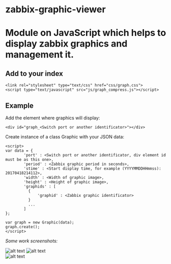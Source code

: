 # zabbix-graphic-viewer
Module on JavaScript which helps to display zabbix graphics and management it.
==========

## Add to your index ##
```
<link rel="stylesheet" type="text/css" href="css/graph.css">
<script type="text/javascript" src="js/graph_compress.js"></script>
```
## Example ##
Add the element where graphics will display:
```
<div id="graph_<Switch port or another identificator>"></div>
```
Create instance of a class Graphic with your JSON data:
```
<script>
var data = {
        'port' : <Switch port or another identificator, div element id must be as this one>,
        'period' : <Zabbix graphic period in seconds>,
        'stime' : <Start display time, for example (YYYYMMDDHHmmss): 20170418214112>,
        'width' : <Width of graphic image>,
        'height' : <Height of graphic image>,
        'graphids' : [
          {
              'graphid' : <Zabbix graphic identificator>
          }
          ...
        ]
};

var graph = new Graphic(data);
graph.create();
</script>
```
*Some work screenshots:*

![alt text](http://i.piccy.info/i9/01340d3eaa7c41c444189d2c5f9597ee/1492542969/52312/1138734/Screenshot_105_.png "Hour") 
![alt text](http://i.piccy.info/i9/f8e92fa7c000926021ffec8b78e698db/1492543056/50742/1138734/Screenshot_106_.png "Day")  
![alt text](http://i.piccy.info/i9/830eb9b3b2279616b15b9a7bcbcd85cc/1492543093/56033/1138734/Screenshot_107_.png "Month") 
